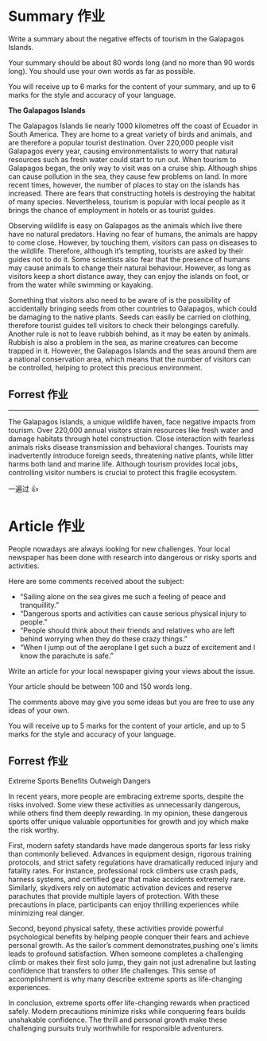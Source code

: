 # Summary 作业
Write a summary about the negative effects of tourism in the Galapagos Islands.

Your summary should be about 80 words long (and no more than 90 words long). You should use your own words as far as possible.

You will receive up to 6 marks for the content of your summary, and up to 6 marks for the style and accuracy of your language.

**The Galapagos Islands**

The Galapagos Islands lie nearly 1000 kilometres off the coast of Ecuador in South America. They are home to a great variety of birds and animals, and are therefore a popular tourist destination. Over 220,000 people visit Galapagos every year, causing environmentalists to worry that natural resources such as fresh water could start to run out. When tourism to Galapagos began, the only way to visit was on a cruise ship. Although ships can cause pollution in the sea, they cause few problems on land. In more recent times, however, the number of places to stay on the islands has increased. There are fears that constructing hotels is destroying the habitat of many species. Nevertheless, tourism is popular with local people as it brings the chance of employment in hotels or as tourist guides.

Observing wildlife is easy on Galapagos as the animals which live there have no natural predators. Having no fear of humans, the animals are happy to come close. However, by touching them, visitors can pass on diseases to the wildlife. Therefore, although it’s tempting, tourists are asked by their guides not to do it. Some scientists also fear that the presence of humans may cause animals to change their natural behaviour. However, as long as visitors keep a short distance away, they can enjoy the islands on foot, or from the water while swimming or kayaking.

Something that visitors also need to be aware of is the possibility of accidentally bringing seeds from other countries to Galapagos, which could be damaging to the native plants. Seeds can easily be carried on clothing, therefore tourist guides tell visitors to check their belongings carefully. Another rule is not to leave rubbish behind, as it may be eaten by animals. Rubbish is also a problem in the sea, as marine creatures can become trapped in it. However, the Galapagos Islands and the seas around them are a national conservation area, which means that the number of visitors can be controlled, helping to protect this precious environment.


## Forrest 作业 
--- 
The Galapagos Islands, a unique wildlife haven, face negative impacts from tourism. Over 220,000 annual visitors strain resources like fresh water and damage habitats through hotel construction. Close interaction with fearless animals risks disease transmission and behavioral changes. Tourists may inadvertently introduce foreign seeds, threatening native plants, while litter harms both land and marine life. Although tourism provides local jobs, controlling visitor numbers is crucial to protect this fragile ecosystem.

一遍过 👍

# Article 作业

People nowadays are always looking for new challenges. Your local newspaper has been done with research into dangerous or risky sports and activities.

Here are some comments received about the subject:
- “Sailing alone on the sea gives me such a feeling of peace and tranquillity.”
- “Dangerous sports and activities can cause serious physical injury to people.”
- “People should think about their friends and relatives who are left behind worrying when they do these crazy things.”
- “When I jump out of the aeroplane I get such a buzz of excitement and I know the parachute is safe.”

Write an article for your local newspaper giving your views about the issue.

Your article should be between 100 and 150 words long.

The comments above may give you some ideas but you are free to use any ideas of your own.

You will receive up to 5 marks for the content of your article, and up to 5 marks for the style and accuracy of your language.

## Forrest 作业
Extreme Sports Benefits Outweigh Dangers

In recent years, more people are embracing extreme sports, despite the risks involved. Some view these activities as unnecessarily dangerous, while others find them deeply rewarding. In my opinion, these dangerous sports offer unique valuable opportunities for growth and joy which make the risk worthy.

First, modern safety standards have made dangerous sports far less risky than commonly believed. Advances in equipment design, rigorous training protocols, and strict safety regulations have dramatically reduced injury and fatality rates. For instance, professional rock climbers use crash pads, harness systems, and certified gear that make accidents extremely rare. Similarly, skydivers rely on automatic activation devices and reserve parachutes that provide multiple layers of protection. With these precautions in place, participants can enjoy thrilling experiences while minimizing real danger.

Second, beyond physical safety, these activities provide powerful psychological benefits by helping people conquer their fears and achieve personal growth. As the sailor’s comment demonstrates,pushing one's limits leads to profound satisfaction. When someone completes a challenging climb or makes their first solo jump, they gain not just adrenaline but lasting confidence that transfers to other life challenges. This sense of accomplishment is why many describe extreme sports as life-changing experiences.

In conclusion, extreme sports offer life-changing rewards when practiced safely. Modern precautions minimize risks while conquering fears builds unshakable confidence. The thrill and personal growth make these challenging pursuits truly worthwhile for responsible adventurers.

